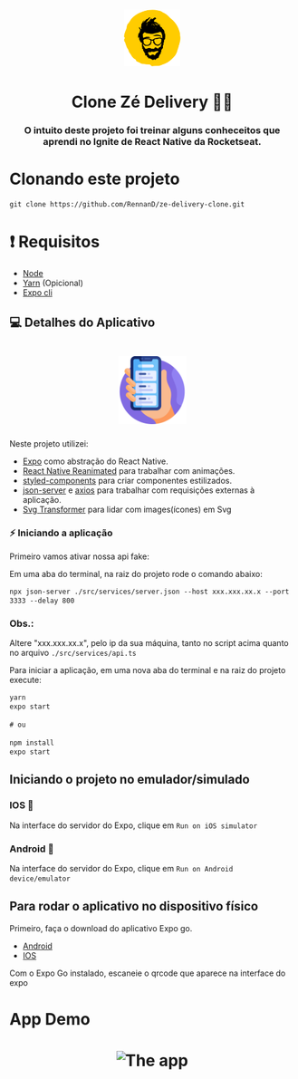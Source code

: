 <h1 align="center" >
    <img src="./.github/small-logo.png" width = "100px">
    
</h1>

<h1 align="center"> Clone Zé Delivery 🥤🍻 </h1>


<h3 align="center">
  O intuito deste projeto foi treinar alguns conheceitos 
  que aprendi no Ignite de React Native da Rocketseat.
</h3>

# Clonando este projeto

```
git clone https://github.com/RennanD/ze-delivery-clone.git
```

# ❗️ Requisitos

- [Node](https://nodejs.org/en/)
- [Yarn](https://yarnpkg.com/lang/en/) (Opicional)
- [Expo cli](https://docs.expo.io/get-started/installation/)


## 💻 Detalhes do Aplicativo

<h1 align="center">
  <img alt="WebApp" src="./.github/smartphone.svg" width = "120px">
</h1>


<p>
  Neste projeto utilizei:
</p>

- [Expo](https://docs.expo.io/bare/exploring-bare-workflow/) como abstração do React Native.
- [React Native Reanimated](https://docs.swmansion.com/react-native-reanimated/) para trabalhar com animações.
- [styled-components](https://styled-components.com/) para criar componentes estilizados.
- [json-server](https://github.com/typicode/json-server) e [axios](https://github.com/axios/axios) para trabalhar com requisições externas à aplicação.
- [Svg Transformer](https://github.com/kristerkari/react-native-svg-transformer) para lidar com images(ícones) em Svg


### ⚡️ Iniciando a aplicação

Primeiro vamos ativar nossa api fake:


Em uma aba do terminal, na raiz do projeto rode o comando abaixo: 
```
npx json-server ./src/services/server.json --host xxx.xxx.xx.x --port 3333 --delay 800
```

### Obs.:

Altere "xxx.xxx.xx.x", pelo ip da sua máquina, tanto no script acima quanto no arquivo `./src/services/api.ts`

Para iniciar a aplicação, em uma nova aba do terminal e na raiz do projeto execute:

```
yarn
expo start

# ou

npm install
expo start
```
## Iniciando o projeto no emulador/simulado

### IOS 🍎

Na interface do servidor do Expo, clique em `Run on iOS simulator`

### Android 👾

Na interface do servidor do Expo, clique em `Run on Android device/emulator`

## Para rodar o aplicativo no dispositivo físico

Primeiro, faça o download do aplicativo Expo go.
  - [Android](https://play.google.com/store/apps/details?id=host.exp.exponent&hl=pt_BR&gl=US)
  - [IOS](https://apps.apple.com/br/app/expo-go/id982107779)

Com o Expo Go instalado, escaneie o qrcode que aparece na interface do expo


# App Demo 

<h1 align="center">
  <img alt = "The app" src = "./.github/ze-delivery.gif" width = "300px" />
</h1>
